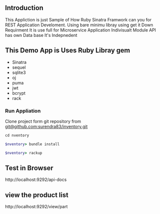 ## Introduction

This Appliction is just Sample of How Ruby Sinatra Framwork can you for REST Application Develoment. Using  bare minimu libray using get it Down Requirment 
It is use full for Microservice Application 
Indivisualt  Module API has own Data base It's Indepnedent 


## This Demo App is Uses Ruby Libray gem 

- Sinatra
- sequel 
- sqlite3
- oj
- puma
- jwt
- bcrypt
- rack

### Run Appliation

Clone project form git repository from [git@github.com:surendra83/inventory.git](https://github.com/surendra83/inventory)

```Ruby
cd nventory

$nventory> bundle install

$nventory> rackup

```
## Test in Browser
http://localhost:9292/api-docs

## view the product list
http://localhost:9292/view/part 

